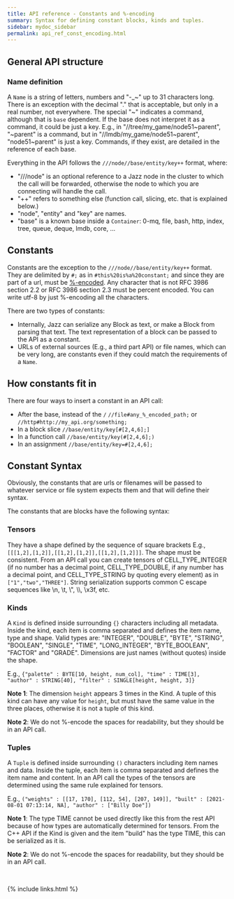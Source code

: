 ```yaml
---
title: API reference - Constants and %-encoding
summary: Syntax for defining constant blocks, kinds and tuples.
sidebar: mydoc_sidebar
permalink: api_ref_const_encoding.html
---
```


## General API structure

### Name definition

A `Name` is a string of letters, numbers and "-_~" up to 31 characters long. There is an exception with the decimal "." that is acceptable,
but only in a real number, not everywhere. The special "~" indicates a command, although that is `base` dependent. If the base does not
interpret it as a command, it could be just a key. E.g., in "//tree/my_game/node51~parent", "~parent" is a command, but in
"//lmdb/my_game/node51~parent", "node51~parent" is just a key. Commands, if they exist, are detailed in the reference of each base.

Everything in the API follows the `///node//base/entity/key++` format, where:

 * "///node" is an optional reference to a Jazz node in the cluster to which the call will be forwarded, otherwise the node to which you are
connecting will handle the call.
 * "++" refers to something else (function call, slicing, etc. that is explained below.)
 * "node", "entity" and "key" are names.
 * "base" is a known base inside a `Container`: 0-mq, file, bash, http, index, tree, queue, deque, lmdb, core, ...

## Constants

Constants are the exception to the `///node//base/entity/key++` format. They are delimited by `#;` as in `#this%20is%a%20constant;` and
since they are part of a url, must be [%-encoded](https://en.wikipedia.org/wiki/Percent-encoding). Any character that is not RFC 3986
section 2.2 or RFC 3986 section 2.3 must be percent encoded. You can write utf-8 by just %-encoding all the characters.

There are two types of constants:

* Internally, Jazz can serialize any Block as text, or make a Block from parsing that text. The text representation of a block can be passed to the API as a constant.
* URLs of external sources (E.g., a third part API) or file names, which can be very long, are constants even if they could match the
requirements of a `Name`.

## How constants fit in

There are four ways to insert a constant in an API call:

* After the base, instead of the `/` `//file#any_%_encoded_path;` or `//http#http://my_api.org/something;`
* In a block slice `//base/entity/key[#[2,4,6];]`
* In a function call `//base/entity/key(#[2,4,6];)`
* In an assignment `//base/entity/key=#[2,4,6];`

## Constant Syntax

Obviously, the constants that are urls or filenames will be passed to whatever service or file system expects them and that will define
their syntax.

The constants that are blocks have the following syntax:

### Tensors

They have a shape defined by the sequence of square brackets E.g., `[[[1,2],[1,2]],[[1,2],[1,2]],[[1,2],[1,2]]]`. The shape must be
consistent. From an API call you can create tensors of CELL_TYPE_INTEGER (if no number has a decimal point, CELL_TYPE_DOUBLE, if any
number has a decimal point, and CELL_TYPE_STRING by quoting every element) as in `["1","two","THREE"]`. String serialization supports
common C escape sequences like \n, \t, \\", \\\\, \x3f, etc.

### Kinds

A `Kind` is defined inside surrounding `{}` characters including all metadata. Inside the kind, each item is comma separated and defines
the item name, type and shape. Valid types are: "INTEGER", "DOUBLE", "BYTE", "STRING", "BOOLEAN", "SINGLE", "TIME", "LONG_INTEGER",
"BYTE_BOOLEAN", "FACTOR" and "GRADE". Dimensions are just names (without quotes) inside the shape.

E.g., `{"palette" : BYTE[10, height, num_col], "time" : TIME[3], "author" : STRING[40], "filter" : SINGLE[height, height, 3]}`

**Note 1**: The dimension `height` appears 3 times in the Kind. A tuple of this kind can have any value for `height`, but must have
the same value in the three places, otherwise it is not a tuple of this kind.

**Note 2**: We do not %-encode the spaces for readability, but they should be in an API call.

### Tuples

A `Tuple` is defined inside surrounding `()` characters including item names and data. Inside the tuple, each item is comma separated
and defines the item name and content. In an API call the types of the tensors are determined using the same rule explained for tensors.

E.g., `("weights" : [[17, 170], [112, 54], [207, 149]], "built" : [2021-08-01 07:13:14, NA], "author" : ["Billy Doe"])`

**Note 1**: The type TIME cannot be used directly like this from the rest API because of how types are automatically determined for tensors.
From the C++ API if the Kind is given and the item "build" has the type TIME, this can be serialized as it is.

**Note 2**: We do not %-encode the spaces for readability, but they should be in an API call.

<br/>

{% include links.html %}
